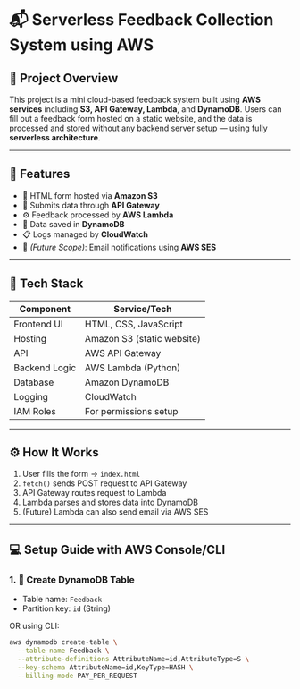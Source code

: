 # 📬 Serverless Feedback Collection System using AWS

## 📌 Project Overview

This project is a mini cloud-based feedback system built using **AWS services** including **S3, API Gateway, Lambda**, and **DynamoDB**. Users can fill out a feedback form hosted on a static website, and the data is processed and stored without any backend server setup — using fully **serverless architecture**.

---

## 🚀 Features

- 📄 HTML form hosted via **Amazon S3**
- 🔗 Submits data through **API Gateway**
- ⚙️ Feedback processed by **AWS Lambda**
- 💾 Data saved in **DynamoDB**
- 📋 Logs managed by **CloudWatch**
- 📧 *(Future Scope)*: Email notifications using **AWS SES**

---

## 🧱 Tech Stack

| Component     | Service/Tech               |
|---------------|----------------------------|
| Frontend UI   | HTML, CSS, JavaScript      |
| Hosting       | Amazon S3 (static website) |
| API           | AWS API Gateway            |
| Backend Logic | AWS Lambda (Python)        |
| Database      | Amazon DynamoDB            |
| Logging       | CloudWatch                 |
| IAM Roles     | For permissions setup      |

---

## ⚙️ How It Works

1. User fills the form → `index.html`
2. `fetch()` sends POST request to API Gateway
3. API Gateway routes request to Lambda
4. Lambda parses and stores data into DynamoDB
5. (Future) Lambda can also send email via AWS SES

---

## 💻 Setup Guide with AWS Console/CLI

### 1. 🧾 Create DynamoDB Table

- Table name: `Feedback`
- Partition key: `id` (String)

OR using CLI:

```bash
aws dynamodb create-table \
  --table-name Feedback \
  --attribute-definitions AttributeName=id,AttributeType=S \
  --key-schema AttributeName=id,KeyType=HASH \
  --billing-mode PAY_PER_REQUEST
